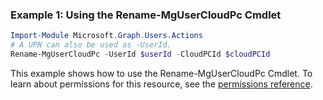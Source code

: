 ### Example 1: Using the Rename-MgUserCloudPc Cmdlet
```powershell
Import-Module Microsoft.Graph.Users.Actions
# A UPN can also be used as -UserId.
Rename-MgUserCloudPc -UserId $userId -CloudPCId $cloudPCId
```
This example shows how to use the Rename-MgUserCloudPc Cmdlet.
To learn about permissions for this resource, see the [permissions reference](/graph/permissions-reference).
